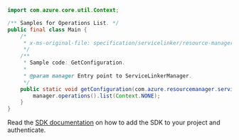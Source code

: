 ```java
import com.azure.core.util.Context;

/** Samples for Operations List. */
public final class Main {
    /*
     * x-ms-original-file: specification/servicelinker/resource-manager/Microsoft.ServiceLinker/stable/2022-05-01/examples/OperationsList.json
     */
    /**
     * Sample code: GetConfiguration.
     *
     * @param manager Entry point to ServiceLinkerManager.
     */
    public static void getConfiguration(com.azure.resourcemanager.servicelinker.ServiceLinkerManager manager) {
        manager.operations().list(Context.NONE);
    }
}
```

Read the [SDK documentation](https://github.com/Azure/azure-sdk-for-java/blob/azure-resourcemanager-servicelinker_1.0.0-beta.2/sdk/servicelinker/azure-resourcemanager-servicelinker/README.md) on how to add the SDK to your project and authenticate.
